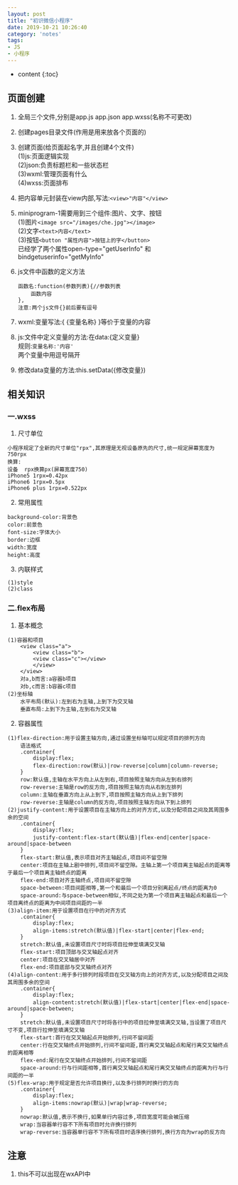 ```yaml
---
layout: post
title: "初识微信小程序"
date: 2019-10-21 10:26:40
category: 'notes'
tags:
- JS
- 小程序
---
```

* content
{:toc}










## 页面创建
1. 全局三个文件,分别是app.js app.json app.wxss(名称不可更改)

2. 创建pages目录文件(作用是用来放各个页面的)

3. 创建页面(给页面起名字,并且创建4个文件)  
    (1)js:页面逻辑实现  
    (2)json:负责标题栏和一些状态栏  
    (3)wxml:管理页面有什么  
    (4)wxss:页面排布  

4. 把内容单元封装在view内部,写法:`<view>"内容"</view>`

5. miniprogram-1需要用到三个组件:图片、文字、按钮  
    (1)图片`<image src="/images/che.jpg"></image>`  
    (2)文字`<text>内容</text>`  
    (3)按钮`<button "属性内容">按钮上的字</button>`  
        已经学了两个属性open-type="getUserInfo" 和bindgetuserinfo="getMyInfo"  

6. js文件中函数的定义方法
    ```
    函数名:function(参数列表){//参数列表
        函数内容
    },
    注意:两个js文件{}前后要有逗号
    ```

7. wxml:变量写法:{ {变量名称} }等价于变量的内容

8. js:文件中定义变量的方法:在data:{定义变量}  
    规则:`变量名称:'内容'`  
    两个变量中用逗号隔开  

9. 修改data变量的方法:this.setData({修改变量})


## 相关知识
### 一.wxss
1. 尺寸单位
```
小程序规定了全新的尺寸单位"rpx",其原理是无视设备原先的尺寸,统一规定屏幕宽度为750rpx
换算:
设备  rpx换算px(屏幕宽度750)
iPhone5 1rpx=0.42px
iPhone6 1rpx=0.5px
iPhone6 plus 1rpx=0.522px
```

2. 常用属性
```
background-color:背景色
color:前景色
font-size:字体大小
border:边框
width:宽度
height:高度
```

3. 内联样式
```
(1)style
(2)class
```

### 二.flex布局
1. 基本概念
```
(1)容器和项目
    <view class="a">
        <view class="b">
        <view class="c"></view>
        </view>
    </view>
    对a,b而言:a容器b项目
    对b,c而言:b容器c项目
(2)坐标轴
    水平布局(默认):左到右为主轴,上到下为交叉轴
    垂直布局:上到下为主轴,左到右为交叉轴
```

2. 容器属性
```
(1)flex-direction:用于设置主轴方向,通过设置坐标轴可以规定项目的排列方向
    语法格式
    .container{
        display:flex;
        flex-direction:row(默认)|row-reverse|column|column-reverse;
    }
    row:默认值,主轴在水平方向上从左到右,项目按照主轴方向从左到右排列
    row-reverse:主轴是row的反方向,项目按照主轴方向从右到左排列
    column:主轴在垂直方向上从上到下,项目按照主轴方向从上到下排列
    row-reverse:主轴是column的反方向,项目按照主轴方向从下到上排列
(2)justify-content:用于设置项目在主轴方向上的对齐方式,以及分配项目之间及其周围多余的空间
    .container{
        display:flex;
        justify-content:flex-start(默认值)|flex-end|center|space-around|space-between
    }
    flex-start:默认值,表示项目对齐主轴起点,项目间不留空隙
    center:项目在主轴上剧中排列,项目间不留空隙。主轴上第一个项目离主轴起点的距离等于最后一个项目离主轴终点的距离
    flex-end:项目对齐主轴终点,项目间不留空隙
    space-between:项目间距相等,第一个和最后一个项目分别离起点/终点的距离为0
    space-around:与space-between相似,不同之处为第一个项目离主轴起点和最后一个项目离终点的距离为中间项目间距的一半
(3)align-item:用于设置项目在行中的对齐方式
    .container{
        display:flex;
        align-items:stretch(默认值)|flex-start|center|flex-end;
    }
    stretch:默认值,未设置项目尺寸时将项目拉伸至填满交叉轴
    flex-start:项目顶部与交叉轴起点对齐
    center:项目在交叉轴居中对齐
    flex-end:项目底部与交叉轴终点对齐
(4)align-content:用于多行排列时段项目在交叉轴方向上的对齐方式,以及分配项目之间及其周围多余的空间
    .container{
        display:flex;
        align-content:stretch(默认值)|flex-start|center|flex-end|space-around|space-between;
    }
    stretch:默认值,未设置项目尺寸时将各行中的项目拉伸至填满交叉轴,当设置了项目尺寸不变,项目行拉伸至填满交叉轴
    flex-start:首行在交叉轴起点开始排列,行间不留间距
    center:行在交叉轴终点开始排列,行间不留间距,首行离交叉轴起点和尾行离交叉轴终点的距离相等
    flex-end:尾行在交叉轴终点开始排列,行间不留间距
    space-around:行与行间距相等,首行离交叉轴起点和尾行离交叉轴终点的距离为行与行间距的一半
(5)flex-wrap:用于规定是否允许项目换行,以及多行排列时换行的方向
    .container{
        display:flex;
        align-items:nowrap(默认)|wrap|wrap-reverse;
    }
    nowrap:默认值,表示不换行,如果单行内容过多,项目宽度可能会被压缩
    wrap:当容器单行容不下所有项目时允许换行排列
    wrap-reverse:当容器单行容不下所有项目时语序换行排列,换行方向为wrap的反方向
```

## 注意
1. this不可以出现在wxAPI中









